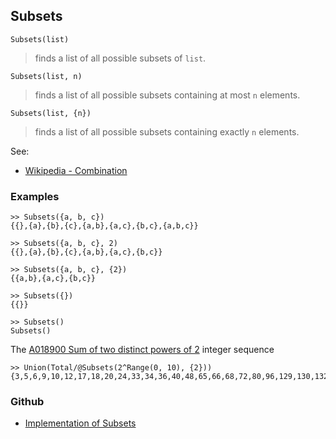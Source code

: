 ## Subsets

```
Subsets(list)
```

> finds a list of all possible subsets of `list`.
        
```
Subsets(list, n)
```

> finds a list of all possible subsets containing at most `n` elements.
        
```
Subsets(list, {n})
```

> finds a list of all possible subsets containing exactly `n` elements.
	 
See:  
* [Wikipedia - Combination](https://en.wikipedia.org/wiki/Combination)

### Examples

```
>> Subsets({a, b, c})   
{{},{a},{b},{c},{a,b},{a,c},{b,c},{a,b,c}}  
    
>> Subsets({a, b, c}, 2)    
{{},{a},{b},{c},{a,b},{a,c},{b,c}} 
    
>> Subsets({a, b, c}, {2})  
{{a,b},{a,c},{b,c}}     
     
>> Subsets({})   
{{}} 
    
>> Subsets()   
Subsets()   
```

The [A018900 Sum of two distinct powers of 2](https://oeis.org/A018900) integer sequence

```
>> Union(Total/@Subsets(2^Range(0, 10), {2}))
{3,5,6,9,10,12,17,18,20,24,33,34,36,40,48,65,66,68,72,80,96,129,130,132,136,144,160,192,257,258,260,264,272,288,320,384,513,514,516,520,528,544,576,640,768,1025,1026,1028,1032,1040,1056,1088,1152,1280,1536}
```

### Github

* [Implementation of Subsets](https://github.com/axkr/symja_android_library/blob/master/symja_android_library/matheclipse-core/src/main/java/org/matheclipse/core/builtin/Combinatoric.java#L2473) 
